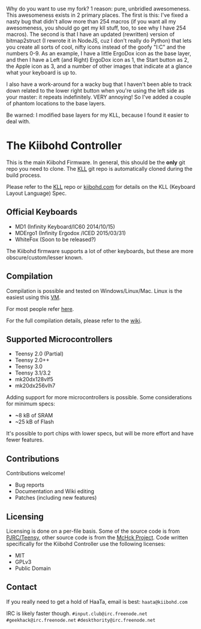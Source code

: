 Why do you want to use my fork? 1 reason: pure, unbridled awesomeness.
This awesomeness exists in 2 primary places. The first is this: I've fixed a nasty bug that didn't allow more than 254 macros (if you want all my awesomeness, you should go get my kll stuff, too, to see why I have 254 macros). The second is that I have an updated (rewritten) version of bitmap2struct (I rewrote it in NodeJS, cuz I don't really do Python) that lets you create all sorts of cool, nifty icons instead of the goofy "I:C" and the numbers 0-9. As an example, I have a little ErgoDox icon as the base layer, and then I have a Left (and Right) ErgoDox icon as 1, the Start button as 2, the Apple icon as 3, and a number of other images that indicate at a glance what your keyboard is up to.

I also have a work-around for a wacky bug that I haven't been able to track down related to the lower right button when you're using the left side as your master: it repeats indefinitely. VERY annoying! So I've added a couple of phantom locations to the base layers.

Be warned: I modified base layers for my KLL, because I found it easier to deal with.

The Kiibohd Controller
======================

This is the main Kiibohd Firmware.
In general, this should be the **only** git repo you need to clone.
The [KLL](https://github.com/kiibohd/kll) git repo is automatically cloned during the build process.

Please refer to the [KLL](https://github.com/kiibohd/kll) repo or [kiibohd.com](http://kiibohd.com) for details on the KLL (Keyboard Layout Language) Spec.



Official Keyboards
------------------

* MD1      (Infinity Keyboard/IC60 2014/10/15)
* MDErgo1  (Infinity Ergodox /ICED 2015/03/31)
* WhiteFox (Soon to be released?)


The Kiibohd firmware supports a lot of other keyboards, but these are more obscure/custom/lesser known.



Compilation
-----------

Compilation is possible and tested on Windows/Linux/Mac.
Linux is the easiest using this [VM](https://s3.amazonaws.com/configurator-assets/ArchLinux_kiibohd_2015-02-13.tar.gz).

For most people refer [here](https://github.com/kiibohd/controller/tree/master/Keyboards).

For the full compilation details, please refer to the [wiki](https://github.com/kiibohd/controller/wiki).



Supported Microcontrollers
--------------------------

* Teensy 2.0 (Partial)
* Teensy 2.0++
* Teensy 3.0
* Teensy 3.1/3.2
* mk20dx128vlf5
* mk20dx256vlh7


Adding support for more microcontrollers is possible.
Some considerations for minimum specs:

* ~8  kB of SRAM
* ~25 kB of Flash

It's possible to port chips with lower specs, but will be more effort and have fewer features.



Contributions
-------------

Contributions welcome!

* Bug reports
* Documentation and Wiki editing
* Patches (including new features)



Licensing
---------

Licensing is done on a per-file basis.
Some of the source code is from [PJRC/Teensy](http://pjrc.com), other source code is from the [McHck Project](https://mchck.org).
Code written specifically for the Kiibohd Controller use the following licenses:

* MIT
* GPLv3
* Public Domain



Contact
-------

If you really need to get a hold of HaaTa, email is best: `haata@kiibohd.com`

IRC is likely faster though.
`#input.club@irc.freenode.net`
`#geekhack@irc.freenode.net`
`#deskthority@irc.freenode.net`

